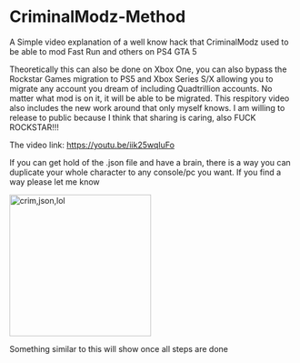 # CriminalModz-Method

A Simple video explanation of a well know hack that CriminalModz used to be able to mod Fast Run and others on PS4 GTA 5


Theoretically this can also be done on Xbox One, you can also bypass the Rockstar Games migration to PS5 and Xbox Series S/X allowing you to migrate any account you dream of including Quadtrillion accounts. No matter what mod is on it, it will be able to be migrated. This respitory video also includes the new work around that only myself knows. I am willing to release to public because I think that sharing is caring, also FUCK ROCKSTAR!!!

The video link:
https://youtu.be/iik25wqIuFo

If you can get hold of the .json file and have a brain, there is a way you can duplicate your whole character to any console/pc you want. If you find a way please let me know 



<img width="249" alt="crim,json,lol" src="https://user-images.githubusercontent.com/111647071/185759121-f356ee90-ea21-4384-b7a0-160441ca1a64.png">

Something similar to this will show once all steps are done




